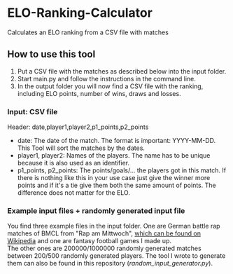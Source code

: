# ELO-Ranking-Calculator
Calculates an ELO ranking from a CSV file with matches

## How to use this tool
1. Put a CSV file with the matches as described below into the input folder.
2. Start main.py and follow the instructions in the command line.
3. In the output folder you will now find a CSV file with the ranking, including ELO points, number of wins, draws and losses.

### Input: CSV file 
Header: date,player1,player2,p1_points,p2_points
- date: The date of the match. The format is important: YYYY-MM-DD. This Tool will sort the matches by the dates.
- player1, player2: Names of the players. The name has to be unique because it is also used as an identifier.
- p1_points, p2_points: The points/goals/... the players got in this match. If there is nothing like this in your use case just give the winner more points 
and if it's a tie give them both the same amount of points. The difference does not matter for the ELO.

### Example input files + randomly generated input file
You find three example files in the input folder. One are German battle rap matches of BMCL from "Rap am Mittwoch", 
[which can be found on Wikipedia](https://de.wikipedia.org/w/index.php?title=Rap_am_Mittwoch#Begegnungen_der_BMCL) and one are fantasy football games I made up.  
The other ones are 200000/1000000 randomly generated matches between 200/500 randomly generated players. The tool I wrote to generate them can also be found in this repository (*random_input_generator.py*).
